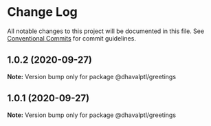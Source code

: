 # Change Log

All notable changes to this project will be documented in this file.
See [Conventional Commits](https://conventionalcommits.org) for commit guidelines.

## 1.0.2 (2020-09-27)

**Note:** Version bump only for package @dhavalptl/greetings





## 1.0.1 (2020-09-27)

**Note:** Version bump only for package @dhavalptl/greetings
